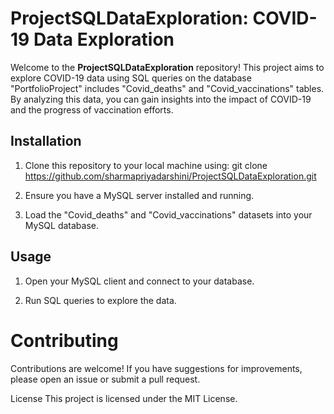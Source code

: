 # ProjectSQLDataExploration: COVID-19 Data Exploration

Welcome to the **ProjectSQLDataExploration** repository! This project aims to explore COVID-19 data using SQL queries on the database "PortfolioProject" includes "Covid_deaths" and "Covid_vaccinations" tables. 
By analyzing this data, you can gain insights into the impact of COVID-19 and the progress of vaccination efforts.

## Installation
1. Clone this repository to your local machine using:
   git clone https://github.com/sharmapriyadarshini/ProjectSQLDataExploration.git

2. Ensure you have a MySQL server installed and running.

3. Load the "Covid_deaths" and "Covid_vaccinations" datasets into your MySQL database.

## Usage
1. Open your MySQL client and connect to your database.

2. Run SQL queries to explore the data. 

# Contributing 
Contributions are welcome! If you have suggestions for improvements, please open an issue or submit a pull request.

License
This project is licensed under the MIT License.
